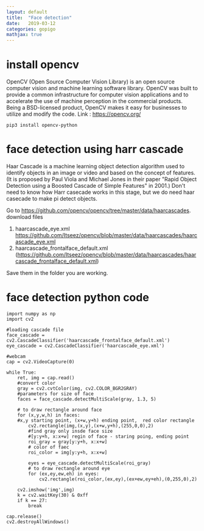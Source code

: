 ```yaml
---
layout: default
title:  "Face detection"
date:   2019-03-12 
categories: gopigo
mathjax: true
---
```



# install opencv
OpenCV (Open Source Computer Vision Library) is an open source computer vision and machine learning software library. OpenCV was built to provide a common infrastructure for computer vision applications and to accelerate the use of machine perception in the commercial products. Being a BSD-licensed product, OpenCV makes it easy for businesses to utilize and modify the code.
Link : https://opencv.org/  


```pip3 install opencv-python```


# face detection using harr cascade
Haar Cascade is a machine learning object detection algorithm used to identify objects in an image or video and based on the concept of ​​ features.
(It is proposed by Paul Viola and Michael Jones in their paper "Rapid Object Detection using a Boosted Cascade of Simple Features" in 2001.)
Don't need to know how Harr casecade works in this stage, but we do need haar casecade to make pi detect objects. 

Go to https://github.com/opencv/opencv/tree/master/data/haarcascades.
download files
1. haarcascade_eye.xml  
https://github.com/Itseez/opencv/blob/master/data/haarcascades/haarcascade_eye.xml  
2. haarcascade_frontalface_default.xml  
(https://github.com/Itseez/opencv/blob/master/data/haarcascades/haarcascade_frontalface_default.xml)  

Save them in the folder you are working.   

# face detection python code  
```pythoh
import numpy as np
import cv2

#loading cascade file
face_cascade = cv2.CascadeClassifier('haarcascade_frontalface_default.xml')
eye_cascade = cv2.CascadeClassifier('haarcascade_eye.xml')

#webcam
cap = cv2.VideoCapture(0)

while True:
    ret, img = cap.read()
    #convert color
    gray = cv2.cvtColor(img, cv2.COLOR_BGR2GRAY)
    #parameters for size of face
    faces = face_cascade.detectMultiScale(gray, 1.3, 5)

    # to draw rectangle around face
    for (x,y,w,h) in faces:
    #x,y starting point, (x+w,y+h) ending point,  red color rectangle
        cv2.rectangle(img,(x,y),(x+w,y+h),(255,0,0),2)
        #find gray only insde face size
        #[y:y+h, x:x+w] regin of face - staring poing, ending point 
        roi_gray = gray[y:y+h, x:x+w]
        # color of faec
        roi_color = img[y:y+h, x:x+w]
        
        eyes = eye_cascade.detectMultiScale(roi_gray)
        # to draw rectangle around eye
        for (ex,ey,ew,eh) in eyes:
            cv2.rectangle(roi_color,(ex,ey),(ex+ew,ey+eh),(0,255,0),2)

    cv2.imshow('img',img)
    k = cv2.waitKey(30) & 0xff
    if k == 27:
        break

cap.release()
cv2.destroyAllWindows()
```
